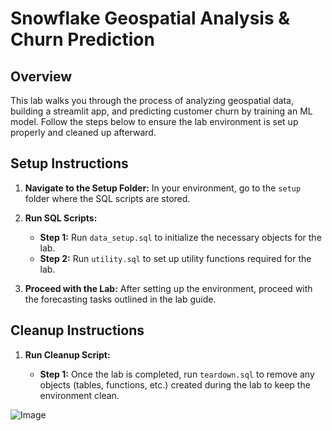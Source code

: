 # Snowflake Geospatial Analysis & Churn Prediction

## Overview
This lab walks you through the process of analyzing geospatial data, building a streamlit app, and predicting customer churn by training an ML model. Follow the steps below to ensure the lab environment is set up properly and cleaned up afterward.

## Setup Instructions

1. **Navigate to the Setup Folder:**
   In your environment, go to the `setup` folder where the SQL scripts are stored.

2. **Run SQL Scripts:**

   - **Step 1:** Run `data_setup.sql` to initialize the necessary objects for the lab.
   - **Step 2:** Run `utility.sql` to set up utility functions required for the lab.

3. **Proceed with the Lab:**
   After setting up the environment, proceed with the forecasting tasks outlined in the lab guide.

## Cleanup Instructions

1. **Run Cleanup Script:**

   - **Step 1:** Once the lab is completed, run `teardown.sql` to remove any objects (tables, functions, etc.) created during the lab to keep the environment clean.
  

![Image](https://github.com/user-attachments/assets/9b8c6209-b468-473c-90a2-2bbfe28e715e)
